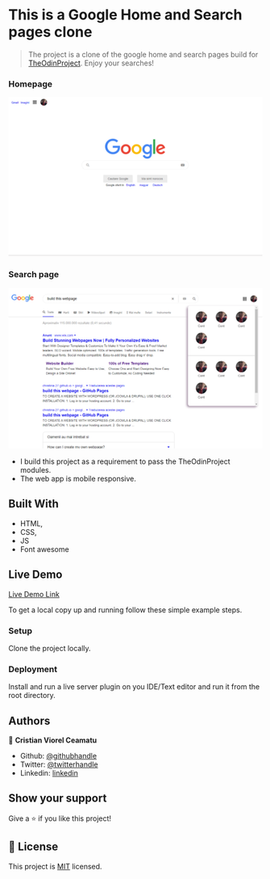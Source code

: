# This is a Google Home and Search pages clone

> The project is a clone of the google home and search pages build for [TheOdinProject](https://www.theodinproject.com/). Enjoy your searches!

### Homepage
![screenshot](./app-screenshot-full.png)

### Search page
![screenshot](./app-screenshot-full2.png)

- I build this project as a requirement to pass the TheOdinProject modules.
- The web app is mobile responsive.

## Built With

- HTML,
- CSS,
- JS
- Font awesome

## Live Demo

[Live Demo Link](https://cristianceamatu.github.io/theOdinProject-googleclone/)


To get a local copy up and running follow these simple example steps.

### Setup

Clone the project locally.

### Deployment

Install and run a live server plugin on you IDE/Text editor and run it from the root directory.


## Authors

👤 **Cristian Viorel Ceamatu**

- Github: [@githubhandle](https://github.com/cristianCeamatu)
- Twitter: [@twitterhandle](https://twitter.com/CeamatuV)
- Linkedin: [linkedin](https://www.linkedin.com/in/ceamatu-cristian-viorel-7a5469136/)


## Show your support

Give a ⭐️ if you like this project!


## 📝 License

This project is [MIT](lic.url) licensed.
